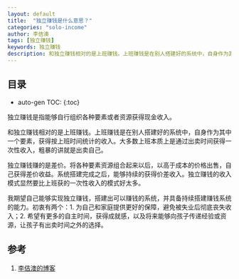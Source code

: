 ```yaml
---
layout: default
title:  "独立赚钱是什么意思？"
categories: "solo-income"
author: 李佶澳
tags: [独立赚钱]
keywords: 独立赚钱
description: 和独立赚钱相对的是上班赚钱。上班赚钱是在别人搭建好的系统中，自身作为其中一个要素，获得按上班时间统计的收入。大多数上班本质上是通过出卖时间获得一次性收入，粗暴的讲就是出卖自己。
---
```


## 目录

* auto-gen TOC:
{:toc}

独立赚钱是指能够自行组织各种要素或者资源获得现金收入。

和独立赚钱相对的是上班赚钱。上班赚钱是在别人搭建好的系统中，自身作为其中一个要素，获得按上班时间统计的收入。大多数上班本质上是通过出卖时间获得一次性收入，粗暴的讲就是出卖自己。

独立赚钱赚的是差价。将各种要素资源组合起来以后，以高于成本的价格出售，自己获得差价收益。系统搭建完成之后，能够持续的获得价差收入。独立赚钱的收入模式显然要比上班获的一次性收入的模式好太多。

我期望自己能够实现独立赚钱，搭建出可以赚钱的系统，并具备持续搭建赚钱系统的能力。初衷有两个：1. 为自己和家庭提供更好的保障，避免被失业后彻底丧失收入；2. 希望有更多的自主时间，获得成就感，以及将来能够向孩子传递经验或资源，让孩子有出卖时间之外的选择。

## 参考

1. [李佶澳的博客][1]

[1]: https://www.lijiaocn.com "李佶澳的博客"
